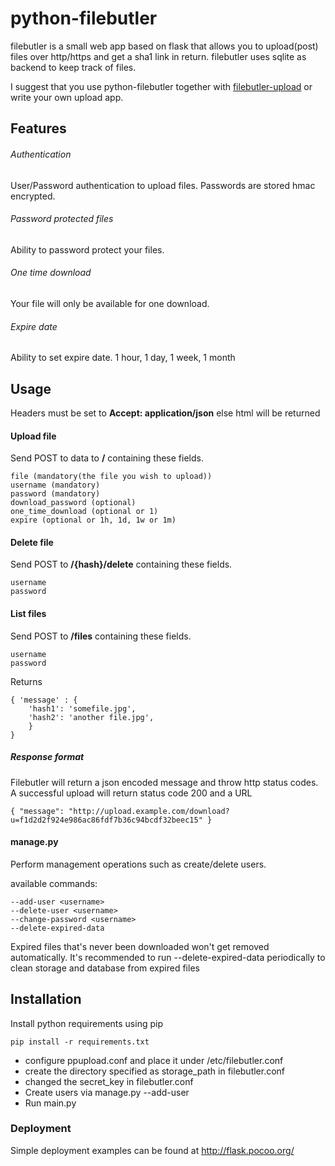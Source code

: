 python-filebutler
========================

filebutler is a small web app based on flask that allows you to upload(post) files over http/https and get a sha1 link in return.
filebutler uses sqlite as backend to keep track of files.

I suggest that you use python-filebutler together with [filebutler-upload](http://github.com/jhaals/filebutler-upload "filebutler-upload") or write your own upload app.

Features
---------

###### Authentication
User/Password authentication to upload files.
Passwords are stored hmac encrypted.
###### Password protected files
Ability to password protect your files.
###### One time download
Your file will only be available for one download.
###### Expire date
Ability to set expire date. 1 hour, 1 day, 1 week, 1 month

Usage
------

Headers must be set to __Accept: application/json__ else html will be returned

#### Upload file

Send POST to data to __/__ containing these fields.

    file (mandatory(the file you wish to upload))
    username (mandatory)
    password (mandatory)
    download_password (optional)
    one_time_download (optional or 1)
    expire (optional or 1h, 1d, 1w or 1m)

#### Delete file

Send POST to __/{hash}/delete__ containing these fields.

    username
    password

#### List files

Send POST to __/files__ containing these fields.

    username
    password


Returns

    { 'message' : {
        'hash1': 'somefile.jpg',
        'hash2': 'another file.jpg',
        }
    }

##### Response format
Filebutler will return a json encoded message and throw http status codes.
A successful upload will return status code 200 and a URL

    { "message": "http://upload.example.com/download?u=f1d2d2f924e986ac86fdf7b36c94bcdf32beec15" }

#### manage.py

Perform management operations such as create/delete users.

available commands:

    --add-user <username>
    --delete-user <username>
    --change-password <username>
    --delete-expired-data

Expired files that's never been downloaded won't get removed automatically.
It's recommended to run --delete-expired-data periodically to clean storage and database from expired files

Installation
-----

Install python requirements using pip

    pip install -r requirements.txt

-   configure ppupload.conf and place it under /etc/filebutler.conf
-   create the directory specified as storage_path in filebutler.conf
-   changed the secret_key in filebutler.conf
-   Create users via manage.py --add-user <username>
-   Run main.py

### Deployment
Simple deployment examples can be found at http://flask.pocoo.org/


